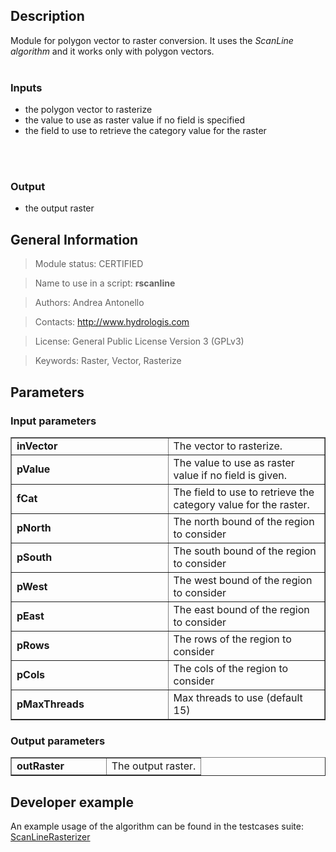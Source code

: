 <h2>Description</h2>

Module for polygon vector to raster conversion. It uses the <i>ScanLine algorithm</i> and it works only with polygon vectors.
<br>
<br>
<h3>Inputs</h3>
<ul>
<li>the polygon vector to rasterize</li>
<li>the value to use as raster value if no field is specified</li>
<li>the field to use to retrieve the category value for the raster</li>
</ul>
<br>
<br>
<h3>Output</h3>
<ul>
<li>the output raster</li>
</ul>


<h2>General Information</h2>

<blockquote>Module status: CERTIFIED</blockquote>

<blockquote>Name to use in a script: <b>rscanline</b></blockquote>

<blockquote>Authors: Andrea Antonello</blockquote>

<blockquote>Contacts: <a href='http://www.hydrologis.com'>http://www.hydrologis.com</a></blockquote>

<blockquote>License: General Public License Version 3 (GPLv3)</blockquote>

<blockquote>Keywords: Raster, Vector, Rasterize</blockquote>


<h2>Parameters</h2>

<h3>Input parameters</h3>
<table cellpadding='10' width='70%' border='1'>
<tr>
<td width='50%'> <b>inVector</b> </td><td width='50%'> The vector to rasterize. </td>
</tr>
<tr>
<td width='50%'> <b>pValue</b> </td><td width='50%'> The value to use as raster value if no field is given. </td>
</tr>
<tr>
<td width='50%'> <b>fCat</b> </td><td width='50%'> The field to use to retrieve the category value for the raster. </td>
</tr>
<tr>
<td width='50%'> <b>pNorth</b> </td><td width='50%'> The north bound of the region to consider </td>
</tr>
<tr>
<td width='50%'> <b>pSouth</b> </td><td width='50%'> The south bound of the region to consider </td>
</tr>
<tr>
<td width='50%'> <b>pWest</b> </td><td width='50%'> The west bound of the region to consider </td>
</tr>
<tr>
<td width='50%'> <b>pEast</b> </td><td width='50%'> The east bound of the region to consider </td>
</tr>
<tr>
<td width='50%'> <b>pRows</b> </td><td width='50%'> The rows of the region to consider </td>
</tr>
<tr>
<td width='50%'> <b>pCols</b> </td><td width='50%'> The cols of the region to consider </td>
</tr>
<tr>
<td width='50%'> <b>pMaxThreads</b> </td><td width='50%'> Max threads to use (default 15) </td>
</tr>
</table>

<h3>Output parameters</h3>
<table cellpadding='10' width='70%' border='1'>
<tr>
<td width='50%'> <b>outRaster</b> </td><td width='50%'> The output raster. </td>
</tr>
</table>

<h2>Developer example</h2>

An example usage of the algorithm can be found in the testcases suite:<br>
<a href='http://code.google.com/p/jgrasstools/source/browse/jgrassgears/src/test/java/org/jgrasstools/gears/modules/TestScanLineRasterizer.java'>ScanLineRasterizer</a>